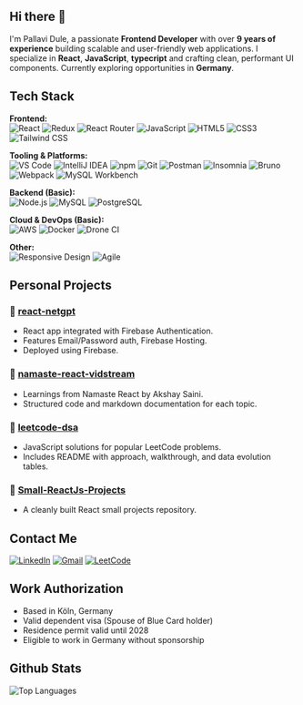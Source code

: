 ## Hi there 👋
I'm Pallavi Dule, a passionate **Frontend Developer** with over **9 years of experience** building scalable and user-friendly web applications. I specialize in **React**, **JavaScript**, **typecript** and crafting clean, performant UI components. Currently exploring opportunities in **Germany**.

## Tech Stack
**Frontend:**    
![React](https://img.shields.io/badge/-React-61DAFB?style=flat-square&logo=react&logoColor=black)
![Redux](https://img.shields.io/badge/-Redux-764ABC?style=flat-square&logo=redux&logoColor=white)
![React Router](https://img.shields.io/badge/React_Router-CA4245?style=flat&logo=react-router&logoColor=white)
![JavaScript](https://img.shields.io/badge/-JavaScript-F7DF1E?style=flat-square&logo=javascript&logoColor=black)
![HTML5](https://img.shields.io/badge/-HTML5-E34F26?style=flat-square&logo=html5&logoColor=white)
![CSS3](https://img.shields.io/badge/-CSS3-1572B6?style=flat-square&logo=css3)
![Tailwind CSS](https://img.shields.io/badge/-TailwindCSS-38B2AC?style=flat-square&logo=tailwind-css&logoColor=white)

**Tooling & Platforms:**    
![VS Code](https://img.shields.io/badge/-VS%20Code-007ACC?style=flat-square&logo=visual-studio-code&logoColor=white)
![IntelliJ IDEA](https://img.shields.io/badge/-IntelliJ%20IDEA-000000?style=flat-square&logo=intellij-idea&logoColor=white)
![npm](https://img.shields.io/badge/npm-CB3837?style=flat&logo=npm&logoColor=white)
![Git](https://img.shields.io/badge/-Git-F05032?style=flat-square&logo=git&logoColor=white)
![Postman](https://img.shields.io/badge/-Postman-FF6C37?style=flat-square&logo=postman&logoColor=white)
![Insomnia](https://img.shields.io/badge/Insomnia-4000BF?style=flat&logo=insomnia&logoColor=white)
![Bruno](https://img.shields.io/badge/Bruno-000000?style=flat&logo=data&logoColor=white)
![Webpack](https://img.shields.io/badge/Webpack-8DD6F9?style=flat&logo=webpack&logoColor=black)
![MySQL Workbench](https://img.shields.io/badge/MySQL_Workbench-4479A1?style=flat&logo=mysql&logoColor=white)


**Backend (Basic):**    
![Node.js](https://img.shields.io/badge/-Node.js-339933?style=flat-square&logo=node.js&logoColor=white)
![MySQL](https://img.shields.io/badge/-MySQL-4479A1?style=flat-square&logo=mysql&logoColor=white)
![PostgreSQL](https://img.shields.io/badge/-PostgreSQL-336791?style=flat-square&logo=postgresql&logoColor=white)

**Cloud & DevOps (Basic):**    
![AWS](https://img.shields.io/badge/-AWS-232F3E?style=flat-square&logo=amazon-aws)
![Docker](https://img.shields.io/badge/-Docker-2496ED?style=flat-square&logo=docker&logoColor=white)
![Drone CI](https://img.shields.io/badge/-Drone%20CI-212121?style=flat-square&logo=drone&logoColor=white)

**Other:**      
![Responsive Design](https://img.shields.io/badge/-Responsive%20Design-0A0A0A?style=flat-square)
![Agile](https://img.shields.io/badge/-Agile-02569B?style=flat-square)

## Personal Projects

### 🔹 [react-netgpt](https://github.com/pallavidule/react-netgpt)

* React app integrated with Firebase Authentication.
* Features Email/Password auth, Firebase Hosting.
* Deployed using Firebase.

### 🔹 [namaste-react-vidstream](https://github.com/pallavidule/namaste-react-vidstream)

* Learnings from Namaste React by Akshay Saini.
* Structured code and markdown documentation for each topic.

### 🔹 [leetcode-dsa](https://github.com/PallaviDule/DSA-specific)

* JavaScript solutions for popular LeetCode problems.
* Includes README with approach, walkthrough, and data evolution tables.

### 🔹 [Small-ReactJs-Projects](https://github.com/PallaviDule/Small-ReactJs-Projects)

* A cleanly built React small projects repository.

## Contact Me

[![LinkedIn](https://img.shields.io/badge/LinkedIn-0077B5?style=flat&logo=linkedin&logoColor=white)](https://www.linkedin.com/in/pallavi-dule/)
[![Gmail](https://img.shields.io/badge/Gmail-D14836?style=flat&logo=gmail&logoColor=white)](mailto:pallavidule@gmail.com)
[![LeetCode](https://img.shields.io/badge/LeetCode-FFA116?style=flat&logo=leetcode&logoColor=black)](https://leetcode.com/u/pallavidule/)
  
## Work Authorization

- Based in Köln, Germany  
- Valid dependent visa (Spouse of Blue Card holder)  
- Residence permit valid until 2028  
- Eligible to work in Germany without sponsorship

## Github Stats
![Top Languages](https://github-readme-stats.vercel.app/api/top-langs/?username=pallavidule&layout=compact&theme=radical)

<!--
## 🏆 GitHub Trophies
![](https://github-profile-trophy.vercel.app/?username=pallavidule&theme=monokai&no-frame=false&no-bg=true&margin-w=4)


**PallaviDule/pallavidule** is a ✨ _special_ ✨ repository because its `README.md` (this file) appears on your GitHub profile.

Here are some ideas to get you started:
![Pallavi's GitHub Stats](https://github-readme-stats.vercel.app/api?username=pallavidule&show_icons=true&theme=radical)
<div align='center'>
  <img src="https://komarev.com/ghpvc/?username=pallavidule&style=flat-square&color=blue" alt="Profile Views" />
</div>
- 🔭 I’m currently working on ...
- 🌱 I’m currently learning ...
- 👯 I’m looking to collaborate on ...
- 🤔 I’m looking for help with ...
- 💬 Ask me about ...
- 📫 How to reach me: ...
- 😄 Pronouns: ...
- ⚡ Fun fact: ...
-->

